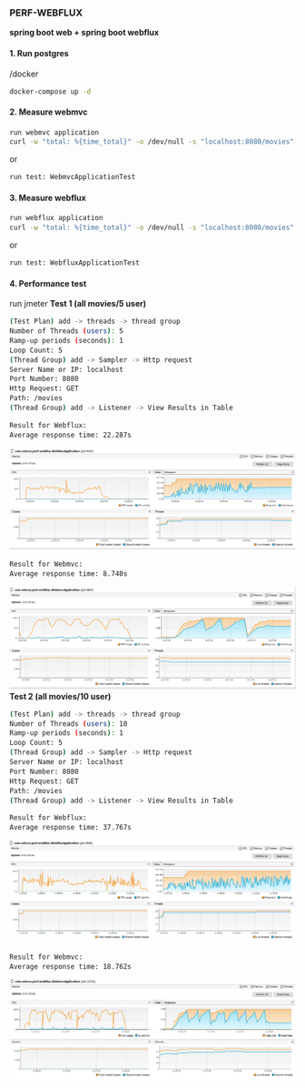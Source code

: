 ### **PERF-WEBFLUX**
**spring boot web + spring boot webflux**

#### 1. Run postgres
/docker
```bash
docker-compose up -d
```

#### 2. Measure webmvc
```bash
run webmvc application
curl -w "total: %{time_total}" -o /dev/null -s "localhost:8080/movies"
```
or 
```bash
run test: WebmvcApplicationTest
```

#### 3. Measure webflux
```bash
run webflux application
curl -w "total: %{time_total}" -o /dev/null -s "localhost:8080/movies"
```
or 
```bash
run test: WebfluxApplicationTest
```

#### 4. Performance test
run jmeter
**Test 1 (all movies/5 user)**
```bash
(Test Plan) add -> threads -> thread group
Number of Threads (users): 5
Ramp-up periods (seconds): 1
Loop Count: 5
(Thread Group) add -> Sampler -> Http request
Server Name or IP: localhost
Port Number: 8080
Http Request: GET
Path: /movies
(Thread Group) add -> Listener -> View Results in Table
```
```bash
Result for Webflux:
Average response time: 22.287s
```
![Image](monitor/webflux_5req_allMovies.png)
```bash
Result for Webmvc:
Average response time: 8.740s
```
![Image](monitor/webmvc_5req_allMovies.png)
**Test 2 (all movies/10 user)**
```bash
(Test Plan) add -> threads -> thread group
Number of Threads (users): 10
Ramp-up periods (seconds): 1
Loop Count: 5
(Thread Group) add -> Sampler -> Http request
Server Name or IP: localhost
Port Number: 8080
Http Request: GET
Path: /movies
(Thread Group) add -> Listener -> View Results in Table
```
```bash
Result for Webflux:
Average response time: 37.767s
```
![Image](monitor/webflux_10req_allMovies.png)
```bash
Result for Webmvc:
Average response time: 18.762s
```
![Image](monitor/webmvc_10req_allMovies.png)